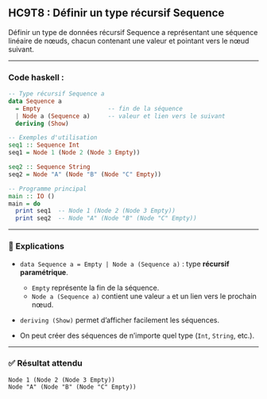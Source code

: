 ## HC9T8 : Définir un type récursif Sequence

Définir un type de données récursif Sequence a représentant une séquence linéaire de nœuds, chacun contenant une valeur et pointant vers le nœud suivant.

---

### Code haskell :

```haskell
-- Type récursif Sequence a
data Sequence a
  = Empty                   -- fin de la séquence
  | Node a (Sequence a)     -- valeur et lien vers le suivant
  deriving (Show)

-- Exemples d'utilisation
seq1 :: Sequence Int
seq1 = Node 1 (Node 2 (Node 3 Empty))

seq2 :: Sequence String
seq2 = Node "A" (Node "B" (Node "C" Empty))

-- Programme principal
main :: IO ()
main = do
  print seq1  -- Node 1 (Node 2 (Node 3 Empty))
  print seq2  -- Node "A" (Node "B" (Node "C" Empty))
```

---

### 🔎 Explications

* `data Sequence a = Empty | Node a (Sequence a)` : type **récursif paramétrique**.

  * `Empty` représente la fin de la séquence.
  * `Node a (Sequence a)` contient une valeur `a` et un lien vers le prochain nœud.
* `deriving (Show)` permet d’afficher facilement les séquences.
* On peut créer des séquences de n’importe quel type (`Int`, `String`, etc.).

---

### ✅ Résultat attendu

```
Node 1 (Node 2 (Node 3 Empty))
Node "A" (Node "B" (Node "C" Empty))
```
